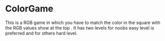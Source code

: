 # ColorGame
This is a RGB game in which you have to match the color in the square with the RGB values show at the top .
It has two levels for noobs easy level is preferred and for others hard level.
